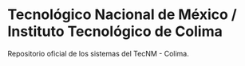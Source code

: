 # Tecnológico Nacional de México / Instituto Tecnológico de Colima

Repositorio oficial de los sistemas del TecNM - Colima.
